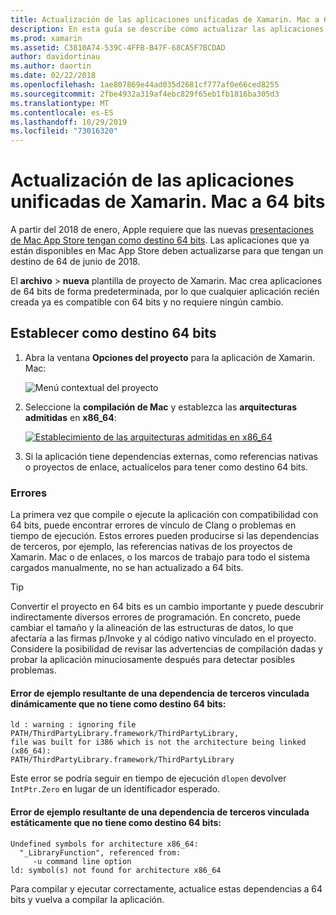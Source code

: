 ```yaml
---
title: Actualización de las aplicaciones unificadas de Xamarin. Mac a 64 bits
description: En esta guía se describe cómo actualizar las aplicaciones de Xamarin. Mac para tener como destino 64 bits. También proporciona ejemplos de los tipos de errores que se pueden encontrar al realizar este cambio.
ms.prod: xamarin
ms.assetid: C3810A74-539C-4FFB-B47F-68CA5F7BCDAD
author: davidortinau
ms.author: daortin
ms.date: 02/22/2018
ms.openlocfilehash: 1ae807869e44ad035d2681cf777af0e66ced8255
ms.sourcegitcommit: 2fbe4932a319af4ebc829f65eb1fb1816ba305d3
ms.translationtype: MT
ms.contentlocale: es-ES
ms.lasthandoff: 10/29/2019
ms.locfileid: "73016320"
---
```

# <a name="updating-xamarinmac-unified-applications-to-64-bit"></a>Actualización de las aplicaciones unificadas de Xamarin. Mac a 64 bits

A partir del 2018 de enero, Apple requiere que las nuevas [presentaciones de Mac App Store tengan como destino 64 bits](https://developer.apple.com/news/?id=06282017a). Las aplicaciones que ya están disponibles en Mac App Store deben actualizarse para que tengan un destino de 64 de junio de 2018.

El **archivo**  > **nueva** plantilla de proyecto de Xamarin. Mac crea aplicaciones de 64 bits de forma predeterminada, por lo que cualquier aplicación recién creada ya es compatible con 64 bits y no requiere ningún cambio.

## <a name="targeting-64-bit"></a>Establecer como destino 64 bits

1. Abra la ventana **Opciones del proyecto** para la aplicación de Xamarin. Mac:

   ![Menú contextual del proyecto](mac-64-bit-images/1-contextual_menu-vsmac.png "Menú contextual del proyecto")

2. Seleccione la **compilación de Mac** y establezca las **arquitecturas admitidas** en **x86\_64**:

   [![Establecimiento de las arquitecturas admitidas en x86_64](mac-64-bit-images/2-project_options-vsmac.png "Establecimiento de las arquitecturas admitidas en x86_64")](mac-64-bit-images/2-project_options-vsmac-large.png#lightbox)

3. Si la aplicación tiene dependencias externas, como referencias nativas o proyectos de enlace, actualícelos para tener como destino 64 bits.

### <a name="errors"></a>Errores

La primera vez que compile o ejecute la aplicación con compatibilidad con 64 bits, puede encontrar errores de vínculo de Clang o problemas en tiempo de ejecución. Estos errores pueden producirse si las dependencias de terceros, por ejemplo, las referencias nativas de los proyectos de Xamarin. Mac o de enlaces, o los marcos de trabajo para todo el sistema cargados manualmente, no se han actualizado a 64 bits.

> [!TIP]
> Convertir el proyecto en 64 bits es un cambio importante y puede descubrir indirectamente diversos errores de programación. En concreto, puede cambiar el tamaño y la alineación de las estructuras de datos, lo que afectaría a las firmas p/Invoke y al código nativo vinculado en el proyecto. Considere la posibilidad de revisar las advertencias de compilación dadas y probar la aplicación minuciosamente después para detectar posibles problemas.

#### <a name="example-error-resulting-from-a-dynamically-linked-third-party-dependency-that-does-not-target-64-bit"></a>Error de ejemplo resultante de una dependencia de terceros vinculada dinámicamente que no tiene como destino 64 bits:

```console
ld : warning : ignoring file PATH/ThirdPartyLibrary.framework/ThirdPartyLibrary, 
file was built for i386 which is not the architecture being linked (x86_64): 
PATH/ThirdPartyLibrary.framework/ThirdPartyLibrary 
```

Este error se podría seguir en tiempo de ejecución `dlopen` devolver `IntPtr.Zero` en lugar de un identificador esperado.

#### <a name="example-error-resulting-from-a-statically-linked-third-party-dependency-that-does-not-target-64-bit"></a>Error de ejemplo resultante de una dependencia de terceros vinculada estáticamente que no tiene como destino 64 bits:

```console
Undefined symbols for architecture x86_64:
  "_LibraryFunction", referenced from:
     -u command line option
ld: symbol(s) not found for architecture x86_64 
```

Para compilar y ejecutar correctamente, actualice estas dependencias a 64 bits y vuelva a compilar la aplicación.
